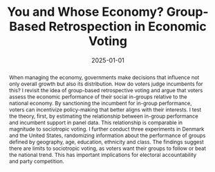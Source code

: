 ---
title: You and Whose Economy? Group-Based Retrospection in Economic Voting
authors:
- Christoffer H. Dausgaard
date: 2025-01-01
publishDate: '2024-05-18T19:09:55.105194Z'
publication: "Conditionally accepted, American Journal of Political Science"
abstract: When managing the economy, governments make decisions that influence not only overall growth but also its distribution. How do voters judge incumbents for this? I revisit the idea of group-based retrospective voting and argue that voters assess the economic performance of their social in-groups relative to the national economy. By sanctioning the incumbent for in-group performance, voters can incentivize policy-making that better aligns with their interests. I test the theory, first, by estimating the relationship between in-group performance and incumbent support in panel data. This relationship is comparable in magnitude to sociotropic voting. I further conduct three experiments in Denmark and the United States, randomizing information about the performance of groups defined by geography, age, education, ethnicity and class. The findings suggest there are limits to sociotropic voting, as voters want their groups to follow or beat the national trend. This has important implications for electoral accountability and party competition.
#summary: How do voters judge incumbents for unequal economic developments? In this paper, I argue that voters engage in group-based retrospection, i.e. hold the government accountable for economic conditions of their in-groups, especially compared to national growth. I find support for the psychological mechanism in three experiments in Denmark and the US across a wide range of social in-groups.
tags: economic voting, social groups
featured: true
featured_graph: "graph1.png"
---